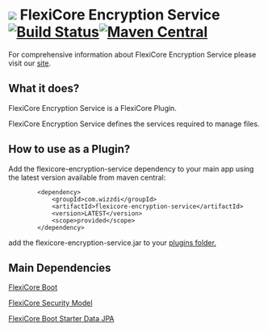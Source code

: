 
# ![](https://support.wizzdi.com/wp-content/uploads/2020/05/flexicore-icon-extra-small.png) FlexiCore Encryption Service [![Build Status](https://jenkins.wizzdi.com/buildStatus/icon?job=wizzdi+organization%2Fflexicore-encryption-service%2Fmaster)](https://jenkins.wizzdi.com/job/wizzdi%20organization/job/flexicore-encryption-service/job/master/)[![Maven Central](https://img.shields.io/maven-central/v/com.wizzdi/flexicore-encryption-service.svg?label=Maven%20Central)](https://search.maven.org/search?q=g:%22com.wizzdi%22%20AND%20a:%22flexicore-encryption-service%22)


For comprehensive information about FlexiCore Encryption Service please visit our [site](http://wizzdi.com/).

## What it does?

FlexiCore Encryption Service is a FlexiCore Plugin.

FlexiCore Encryption Service defines the services required to manage  files.

## How to use as a Plugin?
Add the flexicore-encryption-service dependency to your main app using the latest version available from maven central:

            <dependency>
                <groupId>com.wizzdi</groupId>
                <artifactId>flexicore-encryption-service</artifactId>
                <version>LATEST</version>
                <scope>provided</scope>
            </dependency>
add the flexicore-encryption-service.jar to your [plugins folder.](https://github.com/wizzdi/flexicore-boot)


## Main Dependencies

[FlexiCore Boot](https://github.com/wizzdi/flexicore-boot)

[FlexiCore Security Model](https://github.com/wizzdi/flexicore-security-model)


[FlexiCore Boot Starter Data JPA](https://github.com/wizzdi/flexicore-boot-starter-data-jpa)
